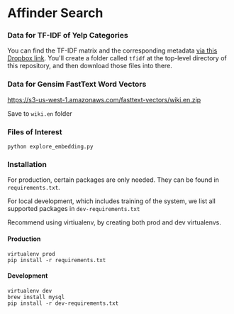 # Affinder Search 

### Data for TF-IDF of Yelp Categories

You can find the TF-IDF matrix and the corresponding metadata [via this Dropbox link](https://www.dropbox.com/sh/hn4t4k9zbppm6dd/AAArh08p3n6C0YQAfsDGqVxda?dl=0).  You'll create a folder called `tfidf` at the top-level directory of this repository, and then download those files into there.

### Data for Gensim FastText Word Vectors

https://s3-us-west-1.amazonaws.com/fasttext-vectors/wiki.en.zip

Save to `wiki.en` folder

### Files of Interest

`python explore_embedding.py`

### Installation

For production, certain packages are only needed.  They can be found in `requirements.txt`.

For local development, which includes training of the system, we list all supported packages in `dev-requirements.txt`

Recommend using virtiualenv, by creating both prod and dev virtualenvs.
#### Production
```
virtualenv prod
pip install -r requirements.txt
```

#### Development

```
virtualenv dev
brew install mysql
pip install -r dev-requirements.txt
```

